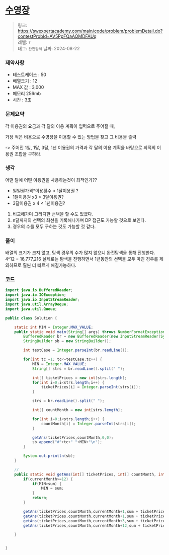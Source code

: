 # [수영장](https://swexpertacademy.com/main/code/problem/problemDetail.do?contestProbId=AV5PpFQaAQMDFAUq)

> 링크: <https://swexpertacademy.com/main/code/problem/problemDetail.do?contestProbId=AV5PpFQaAQMDFAUq>  
> 레벨: `?`  
> 태그: `완전탐색`
> 날짜: 2024-08-22

### 제약사항

- 테스트케이스 : 50
- 배열크기 : 12
- MAX 값 : 3,000
- 메모리 256mb
- 시간 : 3초

### 문제요약

각 이용권의 요금과 각 달의 이용 계획이 입력으로 주어질 때,

가장 적은 비용으로 수영장을 이용할 수 있는 방법을 찾고 그 비용을 출력

-> 주어진 1일, 1달, 3달, 1년 이용권의 가격과 각 달의 이용 계획을 바탕으로 최적의 이용권 조합을 구하라.

### 생각

어떤 달에 어떤 이용권을 사용하는것이 최적인가??

- 일일권가격\*이용횟수 < 1달이용권 ?
- 1달이용권 x3 < 3달이용권?
- 3달이용권 x 4 < 1년이용권?

1. 비교해가며 그리디한 선택을 할 수도 있겠다.
2. n달까지의 선택의 최선을 기록해나가며 DP 접근도 가능할 것으로 보인다.
3. 경우의 수를 모두 구하는 것도 가능할 것 같다.

### 풀이

배열의 크기가 크지 않고, 탐색 경우의 수가 많지 않으니 완전탐색을 통해 진행한다.
4^12 = 16,777,216
실제로는 탐색을 진행하면서 1년동안의 선택을 모두 마친 경우를 제외하므로 훨씬 더 빠르게 해결가능하다.

### 코드

```java
import java.io.BufferedReader;
import java.io.IOException;
import java.io.InputStreamReader;
import java.util.ArrayDeque;
import java.util.Queue;

public class Solution {

	static int MIN = Integer.MAX_VALUE;
	public static void main(String[] args) throws NumberFormatException, IOException {
		BufferedReader br = new BufferedReader(new InputStreamReader(System.in));
		StringBuilder sb = new StringBuilder();

		int testCase = Integer.parseInt(br.readLine());

		for(int tc =1; tc<=testCase;tc++) {
			MIN = Integer.MAX_VALUE;
			String[] strs = br.readLine().split(" ");

			int[] ticketPrices = new int[strs.length];
			for(int i=0;i<strs.length;i++) {
				ticketPrices[i] = Integer.parseInt(strs[i]);
			}

			strs = br.readLine().split(" ");

			int[] countMonth = new int[strs.length];

			for(int i=0;i<strs.length;i++) {
				countMonth[i] = Integer.parseInt(strs[i]);
			}

			getAns(ticketPrices,countMonth,0,0);
			sb.append("#"+tc+" "+MIN+"\n");
		}

		System.out.println(sb);
	}

	//
	public static void getAns(int[] ticketPrices, int[] countMonth, int currentMonth, int sum) {
		if(currentMonth>=12) {
			if(MIN>sum) {
				MIN = sum;
			}
			return;
		}

		getAns(ticketPrices,countMonth,currentMonth+1,sum + ticketPrices[0] * countMonth[currentMonth]);
		getAns(ticketPrices,countMonth,currentMonth+1,sum + ticketPrices[1]);
		getAns(ticketPrices,countMonth,currentMonth+3,sum + ticketPrices[2]);
		getAns(ticketPrices,countMonth,currentMonth+12,sum + ticketPrices[3]);

	}


}
```
